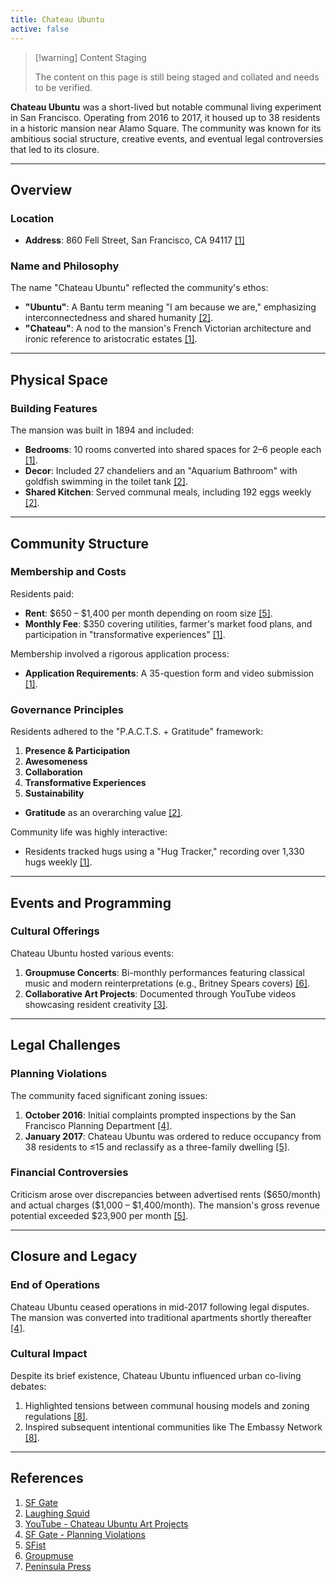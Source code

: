 ```yaml
---
title: Chateau Ubuntu
active: false
---
```


> [!warning] Content Staging
>
> The content on this page is still being staged and collated and needs to be verified.

**Chateau Ubuntu** was a short-lived but notable communal living experiment in San Francisco. Operating from 2016 to 2017, it housed up to 38 residents in a historic mansion near Alamo Square. The community was known for its ambitious social structure, creative events, and eventual legal controversies that led to its closure.

---

## Overview

### Location

- **Address**: 860 Fell Street, San Francisco, CA 94117 [[1]](https://www.sfgate.com/bayarea/article/SF-mansion-communal-living-chateau-ubuntu-8334337.php)

### Name and Philosophy

The name "Chateau Ubuntu" reflected the community's ethos:

- **"Ubuntu"**: A Bantu term meaning "I am because we are," emphasizing interconnectedness and shared humanity [[2]](https://laughingsquid.com/38-affectionate-people-in-a-shared-san-francisco-mansion-are-searching-for-their-next-roommate/).
- **"Chateau"**: A nod to the mansion's French Victorian architecture and ironic reference to aristocratic estates [[1]](https://www.sfgate.com/bayarea/article/SF-mansion-communal-living-chateau-ubuntu-8334337.php).

---

## Physical Space

### Building Features

The mansion was built in 1894 and included:

- **Bedrooms**: 10 rooms converted into shared spaces for 2–6 people each [[1]](https://www.sfgate.com/bayarea/article/SF-mansion-communal-living-chateau-ubuntu-8334337.php).
- **Decor**: Included 27 chandeliers and an "Aquarium Bathroom" with goldfish swimming in the toilet tank [[2]](https://laughingsquid.com/38-affectionate-people-in-a-shared-san-francisco-mansion-are-searching-for-their-next-roommate/).
- **Shared Kitchen**: Served communal meals, including 192 eggs weekly [[2]](https://laughingsquid.com/38-affectionate-people-in-a-shared-san-francisco-mansion-are-searching-for-their-next-roommate/).

---

## Community Structure

### Membership and Costs

Residents paid:

- **Rent**: \$650 – \$1,400 per month depending on room size [[5]](https://sfist.com/2017/01/26/uhoh_chateau_ubuntu/).
- **Monthly Fee**: $350 covering utilities, farmer's market food plans, and participation in "transformative experiences" [[1]](https://www.sfgate.com/bayarea/article/SF-mansion-communal-living-chateau-ubuntu-8334337.php).

Membership involved a rigorous application process:

- **Application Requirements**: A 35-question form and video submission [[1]](https://www.sfgate.com/bayarea/article/SF-mansion-communal-living-chateau-ubuntu-8334337.php).

### Governance Principles

Residents adhered to the "P.A.C.T.S. + Gratitude" framework:

1. **Presence & Participation**
2. **Awesomeness**
3. **Collaboration**
4. **Transformative Experiences**
5. **Sustainability**

- **Gratitude** as an overarching value [[2]](https://laughingsquid.com/38-affectionate-people-in-a-shared-san-francisco-mansion-are-searching-for-their-next-roommate/).

Community life was highly interactive:

- Residents tracked hugs using a "Hug Tracker," recording over 1,330 hugs weekly [[1]](https://www.sfgate.com/bayarea/article/SF-mansion-communal-living-chateau-ubuntu-8334337.php).

---

## Events and Programming

### Cultural Offerings

Chateau Ubuntu hosted various events:

1. **Groupmuse Concerts**: Bi-monthly performances featuring classical music and modern reinterpretations (e.g., Britney Spears covers) [[6]](https://www.groupmuse.com/events/3903-chateau-ubuntu-lovemuse).
2. **Collaborative Art Projects**: Documented through YouTube videos showcasing resident creativity [[3]](https://www.youtube.com/watch?v=Aet96srE9IQ).

---

## Legal Challenges

### Planning Violations

The community faced significant zoning issues:

1. **October 2016**: Initial complaints prompted inspections by the San Francisco Planning Department [[4]](https://www.sfgate.com/bayarea/article/Millennial-commune-Chateau-Ubuntu-permit-violation-10883413.php).
2. **January 2017**: Chateau Ubuntu was ordered to reduce occupancy from 38 residents to ≤15 and reclassify as a three-family dwelling [[5]](https://sfist.com/2017/01/26/uhoh_chateau_ubuntu/).

### Financial Controversies

Criticism arose over discrepancies between advertised rents (\$650/month) and actual charges (\$1,000 – \$1,400/month). The mansion's gross revenue potential exceeded \$23,900 per month [[5]](https://sfist.com/2017/01/26/uhoh_chateau_ubuntu/).

---

## Closure and Legacy

### End of Operations

Chateau Ubuntu ceased operations in mid-2017 following legal disputes. The mansion was converted into traditional apartments shortly thereafter [[4]](https://www.sfgate.com/bayarea/article/Millennial-commune-Chateau-Ubuntu-permit-violation-10883413.php).

### Cultural Impact

Despite its brief existence, Chateau Ubuntu influenced urban co-living debates:

1. Highlighted tensions between communal housing models and zoning regulations [[8]](https://peninsulapress.com/2017/04/10/communes-in-san-francisco-360-story/).
2. Inspired subsequent intentional communities like The Embassy Network [[8]](https://peninsulapress.com/2017/04/10/communes-in-san-francisco-360-story/).

---

## References

1. [SF Gate](https://www.sfgate.com/bayarea/article/SF-mansion-communal-living-chateau-ubuntu-8334337.php)
2. [Laughing Squid](https://laughingsquid.com/38-affectionate-people-in-a-shared-san-francisco-mansion-are-searching-for-their-next-roommate/)
3. [YouTube - Chateau Ubuntu Art Projects](https://www.youtube.com/watch?v=Aet96srE9IQ)
4. [SF Gate - Planning Violations](https://www.sfgate.com/bayarea/article/Millennial-commune-Chateau-Ubuntu-permit-violation-10883413.php)
5. [SFist](https://sfist.com/2017/01/26/uhoh_chateau_ubuntu/)
6. [Groupmuse](https://www.groupmuse.com/events/3903-chateau-ubuntu-lovemuse)
7. [Peninsula Press](https://peninsulapress.com/2017/04/10/communes-in-san-francisco-360-story/)
